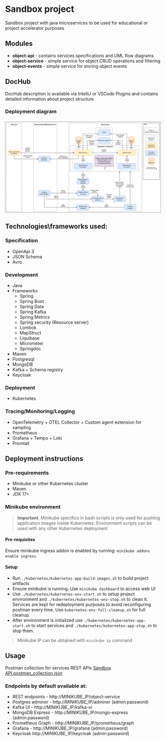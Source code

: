 # Sandbox project

Sandbox project with java microservices to be used for educational or project accelerator purposes


## Modules

- **object-api** - contains services specifications and UML flow diagrams
- **object-service** - simple service for object CRUD operations and filtering
- **object-events** - simple service for storing object events

## DocHub
DocHub description is available via IntelliJ or VSCode Plugins and contains detailed information about project structure 

### Deployment diagram
![Deployment](docs/docs/sandbox.png)

## Technologies\frameworks used:

### Specification

- OpenApi 3
- JSON Schema
- Avro

### Development

- Java
- Frameworks
    - Spring
    - Spring Boot
    - Spring Data
    - Spring Kafka
    - Spring Metrics
    - Spring security (Resource server)
    - Lombok
    - MapStruct
    - Liquibase
    - Micrometer
    - Springdoc
- Maven
- Postgresql
- MongoDB
- Kafka + Schema registry
- Keycloak

### Deployment

- Kubernetes

### Tracing/Monitoring/Logging

- OpenTelemetry + OTEL Collector + Custom agent extension for sampling
- Prometheus
- Grafana + Tempo + Loki
- Promtail

## Deployment instructions

### Pre-requirements
 - Minikube or other Kubernetes cluster
 - Maven
 - JDK 17+

### Minikube environment
> **Important**. Minikube specifics in bash scripts is only used for pushing application images inside Kubernetes. Environment scripts
> can be used with any other Kubernetes deployment

#### Pre-requisites 
Ensure minikube ingress addon is enabled by running:
```minikube addons enable ingress```

#### Setup

- Run ```./kubernetes/kubernetes-app-build-images.sh``` to build project artifacts
- Ensure minikube is running. Use ```minikube dashboard``` to access web UI
- Use ```./kubernetes/kubernetes-env-start.sh``` to setup project environment
  and ```./kubernetes/kubernetes-env-stop.sh``` to clean it. Services are kept for redeployment purposes to avoid reconfiguring postman every time. Use ```kubernetes-env-full-cleanup.sh``` for full cleanup. 
- After environment is initialized use ```./kubernetes/kubernetes-app-start.sh``` to start services
  and ```./kubernetes/kubernetes-app-stop.sh``` to stop them.


> Minikube IP can be obtained with ```minikube ip``` command

## Usage

Postman collection for services REST APIs [Sandbox API.postman_collection.json](Sandbox%20API.postman_collection.json)

### Endpoints by default available at:

- REST endpoints - http://MINIKUBE_IP/object-service
- Postgres adminer - http://MINIKUBE_IP/adminer (admin:password)
- Kafka UI - http://MINIKUBE_IP/kafka-ui
- MongoDB Express - http://MINIKUBE_IP/mongo-express (admin:password)
- Prometheus Graph - http://MINIKUBE_IP/prometheus/graph
- Grafana - http://MINIKUBE_IP/grafana (admin:password)
- Keycloak http://MINIKUBE_IP/keycloak (admin:password)

